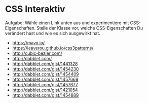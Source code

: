 # CSS Interaktiv

Aufgabe: Wähle einen Link unten aus und experimentiere mit CSS-Eigenschaften.
Stelle der Klasse vor, welche CSS-Eigenschaften Du verändert hast und wie es sich ausgewirkt hat.
 

* https://mavo.io/
* https://leaverou.github.io/css3patterns/
* http://cubic-bezier.com/
* http://dabblet.com/
* http://dabblet.com/gist/1441328
* http://dabblet.com/gist/1454230
* http://dabblet.com/gist/1454409
* http://dabblet.com/gist/1457668
* http://dabblet.com/gist/1457677
* http://dabblet.com/gist/1421054
* http://dabblet.com/gist/1454889
